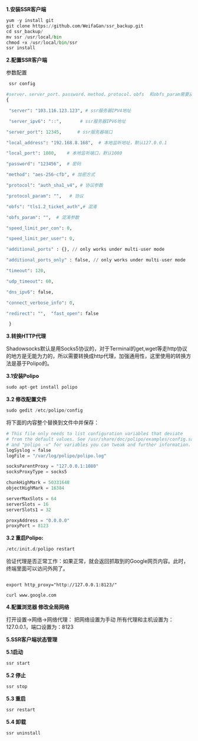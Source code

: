 **1.安装SSR客户端**
```python
yum -y install git 
git clone https://github.com/WeifaGan/ssr_backup.git
cd ssr_backup/ 
mv ssr /usr/local/bin 
chmod +x /usr/local/bin/ssr 
ssr install 
```

**2.配置SSR客户端**

参数配置 

```python
 ssr config 
```

```python
#server、server_port、password、method、protocol、obfs  和obfs_param需要从服务商那边获取 
{ 

 "server": "103.116.123.123", # ssr服务器IPV4地址 

 "server_ipv6": "::",       # ssr服务器IPV6地址  

"server_port": 12345,      # ssr服务器端口  

"local_address": "192.168.8.168",  # 本地监听地址，默认127.0.0.1  

"local_port": 1080,    # 本地监听端口，默认1080  

"password": "123456",  # 密码  

"method": "aes-256-cfb", # 加密方式  

"protocol": "auth_sha1_v4", # 协议参数

"protocol_param": "",   # 协议  

"obfs": "tls1.2_ticket_auth",# 混淆  

"obfs_param": "",  # 混淆参数  

"speed_limit_per_con": 0,  

"speed_limit_per_user": 0,  

"additional_ports" : {}, // only works under multi-user mode 

"additional_ports_only" : false, // only works under multi-user mode  

"timeout": 120,  

"udp_timeout": 60,  

"dns_ipv6": false,  

"connect_verbose_info": 0,  

"redirect": "",  "fast_open": false 

 } 
```

**3.转换HTTP代理** 

Shadowsocks默认是用Socks5协议的，对于Terminal的get,wget等走http协议的地方是无能为力的，所以需要转换成http代理，加强通用性，这里使用的转换方法是基于Polipo的。 

**3.1安装Polipo**

```python
sudo apt-get install polipo      
```

**3.2 修改配置文件**

```python
sudo gedit /etc/polipo/config    
```

将下面的内容整个替换到文件中并保存： 

```python
# This file only needs to list configuration variables that deviate
# from the default values. See /usr/share/doc/polipo/examples/config.sample
# and "polipo -v" for variables you can tweak and further information.
logSyslog = false
logFile = "/var/log/polipo/polipo.log"

socksParentProxy = "127.0.0.1:1080"
socksProxyType = socks5

chunkHighMark = 50331648
objectHighMark = 16384

serverMaxSlots = 64
serverSlots = 16
serverSlots1 = 32

proxyAddress = "0.0.0.0"
proxyPort = 8123
```

 **3.2 重启Polipo:**

```python
/etc/init.d/polipo restart 
```

验证代理是否正常工作：如果正常，就会返回抓取到的Google网页内容。此时，终端里面可以访问外网了。 
```

export http_proxy="http://127.0.0.1:8123/" 

curl www.google.com 
```

**4.配置浏览器 修改全局网络** 

打开设置->网络->网络代理： 把网络设置为手动 所有代理和主机设置为：127.0.0.1，端口设置为：8123 

**5.SSR客户端状态管理**

**5.1启动**

```python
ssr start 
```

**5.2 停止**

```python
ssr stop 
```

**5.3 重启**

```python
ssr restart 
```

**5.4 卸载**

```python
ssr uninstall
```

